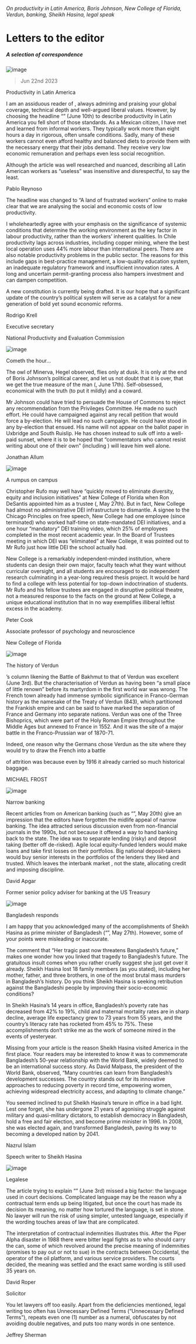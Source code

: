 ###### On productivity in Latin America, Boris Johnson, New College of Florida, Verdun, banking, Sheikh Hasina, legal speak
# Letters to the editor 
##### A selection of correspondence 
![image](images/20230610_AMP001.jpg) 
> Jun 22nd 2023 

Productivity in Latin America
I am an assiduous reader of , always admiring and praising your global coverage, technical depth and well-argued liberal values. However, by choosing the headline “” (June 10th) to describe productivity in Latin America you fell short of those standards. As a Mexican citizen, I have met and learned from informal workers. They typically work more than eight hours a day in rigorous, often unsafe conditions. Sadly, many of these workers cannot even afford healthy and balanced diets to provide them with the necessary energy that their jobs demand. They receive very low economic remuneration and perhaps even less social recognition. 
Although the article was well researched and nuanced, describing all Latin American workers as “useless” was insensitive and disrespectful, to say the least. 
Pablo Reynoso

The headline was changed to “A land of frustrated workers” online to make clear that we are analysing the social and economic costs of low productivity.
I wholeheartedly agree with your emphasis on the significance of systemic conditions that determine the working environment as the key factor in labour productivity, rather than the workers’ inherent qualities. In Chile productivity lags across industries, including copper mining, where the best local operation uses 44% more labour than international peers. There are also notable productivity problems in the public sector. The reasons for this include gaps in best-practice management, a low-quality education system, an inadequate regulatory framework and insufficient innovation rates. A long and uncertain permit-granting process also hampers investment and can dampen competition.
A new constitution is currently being drafted. It is our hope that a significant update of the country’s political system will serve as a catalyst for a new generation of bold yet sound economic reforms.
Rodrigo Krell
Executive secretary
National Productivity and Evaluation Commission

![image](images/20230617_BRD000.jpg) 

Cometh the hour…
The owl of Minerva, Hegel observed, flies only at dusk. It is only at the end of Boris Johnson’s political career, and let us not doubt that it is over, that we get the true measure of the man (, June 17th). Self-obsessed, economical with the truth (to put it mildly) and a coward.
Mr Johnson could have tried to persuade the House of Commons to reject any recommendation from the Privileges Committee. He made no such effort. He could have campaigned against any recall petition that would force a by-election. He will lead no such campaign. He could have stood in any by-election that ensued. His name will not appear on the ballot paper in Uxbridge and South Ruislip. He has chosen instead to sulk off into a well-paid sunset, where it is to be hoped that “commentators who cannot resist writing about one of their own” (including ) will leave him well alone.
Jonathan Allum

![image](images/20230527_USD000.jpg) 

A rumpus on campus
Christopher Rufo may well have “quickly moved to eliminate diversity, equity and inclusion initiatives” at New College of Florida when Ron DeSantis appointed him as a trustee (, May 27th). But in fact, New College had almost no administrative DEI infrastructure to dismantle. A signee to the Chicago Principles on free speech, New College had one employee (since terminated) who worked half-time on state-mandated DEI initiatives, and a one hour “mandatory” DEI training video, which 25% of employees completed in the most recent academic year. In the Board of Trustees meeting in which DEI was “eliminated” at New College, it was pointed out to Mr Rufo just how little DEI the school actually had. 
New College is a remarkably independent-minded institution, where students can design their own major, faculty teach what they want without curricular oversight, and all students are encouraged to do independent research culminating in a year-long required thesis project. It would be hard to find a college with less potential for top-down indoctrination of students. Mr Rufo and his fellow trustees are engaged in disruptive political theatre, not a measured response to the facts on the ground at New College, a unique educational institution that in no way exemplifies illiberal leftist excess in the academy. 
Peter Cook
Associate professor of psychology and neuroscience
New College of Florida

![image](images/20230603_EUD000.jpg) 

The history of Verdun
’s column likening the Battle of Bakhmut to that of Verdun was excellent (June 3rd). But the characterisation of Verdun as having been “a small place of little renown” before its martyrdom in the first world war was wrong. The French town already had immense symbolic significance in Franco-German history as the namesake of the Treaty of Verdun (843), which partitioned the Frankish empire and can be said to have marked the separation of France and Germany into separate nations. Verdun was one of the Three Bishoprics, which were part of the Holy Roman Empire throughout the Middle Ages but annexed to France in 1552. And it was the site of a major battle in the Franco-Prussian war of 1870-71. 
Indeed, one reason why the Germans chose Verdun as the site where they would try to draw the French into a battle 
of attrition was because even by 1916 it already carried so much historical baggage.
MICHAEL FROST

![image](images/20230520_FND001.jpg) 

Narrow banking
Recent articles from  on American banking (such as “”, May 20th) give an impression that the editors have forgotten the midlife appeal of narrow banking. The idea attracted serious discussion even from non-financial journals in the 1990s, but not because it offered a way to hand banking back to the state. The idea was to separate lending (risky) and deposit taking (better off de-risked). Agile local equity-funded lenders would make loans and take first losses on their portfolios. Big national deposit-takers would buy senior interests in the portfolios of the lenders they liked and trusted. Which leaves the interbank market , not the state, allocating credit and imposing discipline.
David Apgar
Former senior policy adviser for banking at the US Treasury

![image](images/20230527_ASP002.jpg) 

Bangladesh responds
I am happy that you acknowledged many of the accomplishments of Sheikh Hasina as prime minister of Bangladesh (“”, May 27th). However, some of your points were misleading or inaccurate.
The comment that “Her tragic past now threatens Bangladesh’s future,” makes one wonder how you linked that tragedy to Bangladesh’s future. The gratuitous insult comes when you rather cruelly suggest she just get over it already. Sheikh Hasina lost 18 family members (as you stated), including her mother, father, and three brothers, in one of the most brutal mass murders in Bangladesh’s history. Do you think Sheikh Hasina is seeking retribution against the Bangladeshi people by improving their socio-economic conditions?
In Sheikh Hasina’s 14 years in office, Bangladesh’s poverty rate has decreased from 42% to 19%, child and maternal mortality rates are in sharp decline, average life expectancy grew to 73 years from 55 years, and the country’s literacy rate has rocketed from 45% to 75%. These accomplishments don’t strike me as the work of someone mired in the events of yesteryear.
Missing from your article is the reason Sheikh Hasina visited America in the first place. Your readers may be interested to know it was to commemorate Bangladesh’s 50-year relationship with the World Bank, widely deemed to be an international success story. As David Malpass, the president of the World Bank, observed, “Many countries can learn from Bangladesh’s development successes. The country stands out for its innovative approaches to reducing poverty in record time, empowering women, achieving widespread electricity access, and adapting to climate change.”
You seemed inclined to put Sheikh Hasina’s tenure in office in a bad light. Lest one forget, she has undergone 21 years of agonising struggle against military and quasi-military dictators, to establish democracy in Bangladesh, hold a free and fair election, and become prime minister in 1996. In 2008, she was elected again, and transformed Bangladesh, paving its way to becoming a developed nation by 2041.
Nazrul Islam
Speech writer to Sheikh Hasina

![image](images/20230603_STD001.jpg) 

Legalese
The article trying to explain “” (June 3rd) missed a big factor: the language used in court decisions. Complicated language may be the reason why a contractual term ends up being litigated, but once the court has made its decision its meaning, no matter how tortured the language, is set in stone. No lawyer will run the risk of using simpler, untested language, especially if the wording touches areas of law that are complicated.
The interpretation of contractual indemnities illustrates this. After the Piper Alpha disaster in 1988 there were bitter legal fights as to who should carry the can, some of which revolved around the precise meaning of indemnities (promises to pay out or not to sue) in the contracts between Occidental, the operator of the oil platform, and various service providers. The courts decided, the meaning was settled and the exact same wording is still used 35 years on.
David Roper
Solicitor

You let lawyers off too easily. Apart from the deficiencies mentioned, legal writing too often has Unnecessary Defined Terms (“Unnecessary Defined Terms”), repeats even one (1) number as a numeral, obfuscates by not avoiding double negatives, and puts too many words in one sentence.
Jeffrey Sherman

